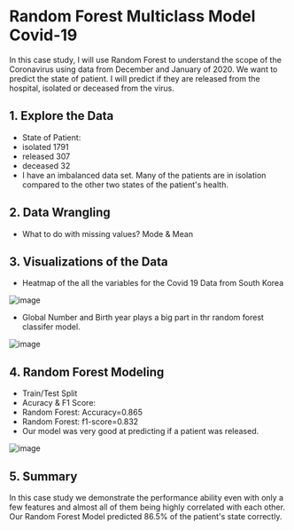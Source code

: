 # Random Forest Multiclass Model Covid-19

In this case study, I will use Random Forest to understand the scope of the Coronavirus using data from December and January of 2020. We want to predict the state of patient. I will predict if they are released from the hospital, isolated or deceased from the virus.

## 1. Explore the Data
- State of Patient:
- isolated    1791
- released     307
- deceased      32
- I have an imbalanced data set. Many of the patients are in isolation compared to the other two states of the patient's health.
## 2. Data Wrangling

- What to do with missing values? Mode & Mean

## 3. Visualizations of the Data

- Heatmap of the all the variables for the Covid 19 Data from South Korea

![image](https://user-images.githubusercontent.com/86930309/227577622-16fb17a2-51cc-4ed5-8023-65425deac72f.png)

- Global Number and Birth year plays a big part in thr random forest classifer model.

![image](https://user-images.githubusercontent.com/86930309/227578092-6c20fdea-72a3-409e-adbd-7e8b7b1a064d.png)

## 4. Random Forest Modeling

- Train/Test Split
- Acuracy & F1 Score:
- Random Forest: Accuracy=0.865
- Random Forest: f1-score=0.832
- Our model was very good at predicting if a patient was released.

![image](https://user-images.githubusercontent.com/86930309/227742304-e59d322a-ec48-4199-a89e-e1639e8ad453.png)

## 5. Summary

 In this case study we demonstrate the performance ability even with only a few features and almost all of them being highly correlated with each other. Our Random Forest Model predicted 86.5% of the patient's state correctly.
